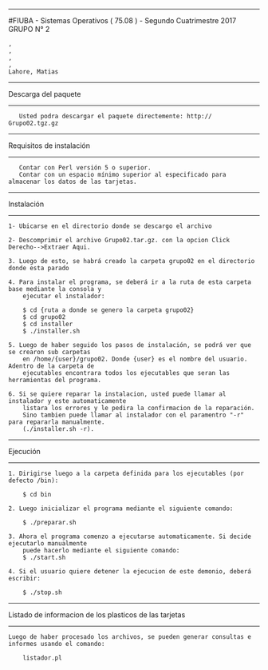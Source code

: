 ********************************************************************************************
#FIUBA - Sistemas Operativos ( 75.08 ) - Segundo Cuatrimestre 2017
   GRUPO N° 2
        
    , 
    , 
    , 
    , 
    Lahore, Matias 

********************************************************************************************
   Descarga del paquete
********************************************************************************************
       Usted podra descargar el paquete directemente: http:// Grupo02.tgz.gz

********************************************************************************************
   Requisitos de instalación
********************************************************************************************
       Contar con Perl versión 5 o superior.
       Contar con un espacio mínimo superior al especificado para almacenar los datos de las tarjetas.
		
*********************************************************************************************
   Instalación
*********************************************************************************************

	1- Ubicarse en el directorio donde se descargo el archivo 

	2- Descomprimir el archivo Grupo02.tar.gz. con la opcion Click Derecho-->Extraer Aqui.

	3. Luego de esto, se habrá creado la carpeta grupo02 en el directorio donde esta parado 

	4. Para instalar el programa, se deberá ir a la ruta de esta carpeta base mediante la consola y 
	    ejecutar el instalador:

		$ cd {ruta a donde se genero la carpeta grupo02}
		$ cd grupo02
		$ cd installer
		$ ./installer.sh
	
	5. Luego de haber seguido los pasos de instalación, se podrá ver que se crearon sub carpetas 
	    en /home/{user}/grupo02. Donde {user} es el nombre del usuario. Adentro de la carpeta de 
	    ejecutables encontrara todos los ejecutables que seran las herramientas del programa.
	    
    6. Si se quiere reparar la instalacion, usted puede llamar al instalador y este automaticamente 
        listara los errores y le pedira la confirmacion de la reparación.
        Sino tambien puede llamar al instalador con el paramentro "-r" para repararla manualmente.
        (./installer.sh -r).
		
*********************************************************************************************
Ejecución
*********************************************************************************************

    1. Dirigirse luego a la carpeta definida para los ejecutables (por defecto /bin):
	   
	   	$ cd bin

    2. Luego inicializar el programa mediante el siguiente comando:

		$ ./preparar.sh

    3. Ahora el programa comenzo a ejecutarse automaticamente. Si decide ejecutarlo manualmente 
        puede hacerlo mediante el siguiente comando:
 		$ ./start.sh

    4. Si el usuario quiere detener la ejecucion de este demonio, deberá escribir:

		$ ./stop.sh

************************************************************************************************************************************************
Listado de informacion de los plasticos de las tarjetas	
************************************************************************************************************************************************

    Luego de haber procesado los archivos, se pueden generar consultas e informes usando el comando:
    
        listador.pl 
